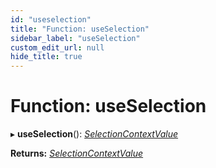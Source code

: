 ```yaml
---
id: "useselection"
title: "Function: useSelection"
sidebar_label: "useSelection"
custom_edit_url: null
hide_title: true
---
```


# Function: useSelection

▸ **useSelection**(): [*SelectionContextValue*](../types/selectioncontextvalue.md)

**Returns:** [*SelectionContextValue*](../types/selectioncontextvalue.md)
